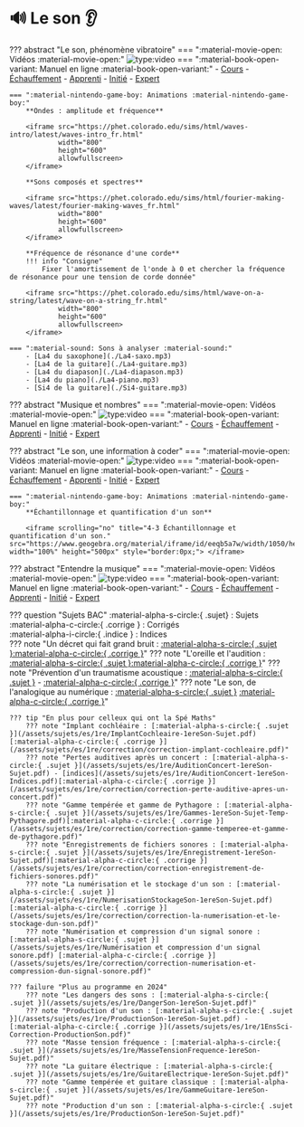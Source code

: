 # 🔊 Le son 👂


??? abstract "Le son, phénomène vibratoire"
    === ":material-movie-open: Vidéos :material-movie-open:"
        ![type:video](https://www.youtube.com/embed/m0m6NLSVsl8)
    === ":material-book-open-variant: Manuel en ligne :material-book-open-variant:"
        - [Cours](https://www.lelivrescolaire.fr/page/5737832)
        - [Échauffement](https://www.lelivrescolaire.fr/page/5737830)
        - [Apprenti](https://www.lelivrescolaire.fr/page/5737831)
        - [Initié](https://www.lelivrescolaire.fr/page/5737869)
        - [Expert](https://www.lelivrescolaire.fr/page/5737863)

    === ":material-nintendo-game-boy: Animations :material-nintendo-game-boy:"
        **Ondes : amplitude et fréquence**

        <iframe src="https://phet.colorado.edu/sims/html/waves-intro/latest/waves-intro_fr.html"
                width="800"
                height="600"
                allowfullscreen>
        </iframe>

        **Sons composés et spectres**

        <iframe src="https://phet.colorado.edu/sims/html/fourier-making-waves/latest/fourier-making-waves_fr.html"
                width="800"
                height="600"
                allowfullscreen>
        </iframe>

        **Fréquence de résonance d'une corde**
        !!! info "Consigne"
            Fixer l'amortissement de l'onde à 0 et chercher la fréquence de résonance pour une tension de corde donnée"
            
        <iframe src="https://phet.colorado.edu/sims/html/wave-on-a-string/latest/wave-on-a-string_fr.html"
                width="800"
                height="600"
                allowfullscreen>
        </iframe>
    
    === ":material-sound: Sons à analyser :material-sound:"
        - [La4 du saxophone](./La4-saxo.mp3)
        - [La4 de la guitare](./La4-guitare.mp3)
        - [La4 du diapason](./La4-diapason.mp3)
        - [La4 du piano](./La4-piano.mp3)
        - [Si4 de la guitare](./Si4-guitare.mp3)
??? abstract "Musique et nombres"
    === ":material-movie-open: Vidéos :material-movie-open:"
        ![type:video](https://www.youtube.com/embed/hrymB25otZI)
    === ":material-book-open-variant: Manuel en ligne :material-book-open-variant:"
        - [Cours]()
        - [Échauffement]()
        - [Apprenti]()
        - [Initié]()
        - [Expert]()

??? abstract "Le son, une information à coder"
    === ":material-movie-open: Vidéos :material-movie-open:"
        ![type:video](https://www.youtube.com/embed/l5G0H7FCkdg)
    === ":material-book-open-variant: Manuel en ligne :material-book-open-variant:"
        - [Cours](https://www.lelivrescolaire.fr/page/5737841)
        - [Échauffement](https://www.lelivrescolaire.fr/page/5737877)
        - [Apprenti](https://www.lelivrescolaire.fr/page/5737842)
        - [Initié](https://www.lelivrescolaire.fr/page/5737880)
        - [Expert](https://www.lelivrescolaire.fr/page/5737865)

    === ":material-nintendo-game-boy: Animations :material-nintendo-game-boy:"
        **Échantillonnage et quantification d'un son**

        <iframe scrolling="no" title="4-3 Échantillonnage et quantification d'un son." src="https://www.geogebra.org/material/iframe/id/eeqb5a7w/width/1050/height/500/border/888888/sfsb/true/smb/false/stb/false/stbh/false/ai/false/asb/false/sri/false/rc/false/ld/false/sdz/false/ctl/false" width="100%" height="500px" style="border:0px;"> </iframe>

??? abstract "Entendre la musique"
    === ":material-movie-open: Vidéos :material-movie-open:"
        ![type:video](https://www.youtube.com/embed/3rSz7BcQsPY)
    === ":material-book-open-variant: Manuel en ligne :material-book-open-variant:"
        - [Cours](https://www.lelivrescolaire.fr/page/5737849)
        - [Échauffement](https://www.lelivrescolaire.fr/page/5737881)
        - [Apprenti](https://www.lelivrescolaire.fr/page/5737850)
        - [Initié](https://www.lelivrescolaire.fr/page/5737848)
        - [Expert](https://www.lelivrescolaire.fr/page/5737878)


??? question "Sujets BAC"
    :material-alpha-s-circle:{ .sujet} : Sujets  
    :material-alpha-c-circle:{ .corrige } : Corrigés  
    :material-alpha-i-circle:{ .indice } : Indices  
    ??? note "Un décret qui fait grand bruit : [:material-alpha-s-circle:{ .sujet }](/assets/sujets/es/1re/AuditionDecret-1ereSon-Sujet.pdf)[:material-alpha-c-circle:{ .corrige }](/assets/sujets/es/1re/correction/correction-un-decret-qui-fait-grand-bruit.pdf)"
    ??? note "L'oreille et l'audition : [:material-alpha-s-circle:{ .sujet }](/assets/sujets/es/1re/OreilleAudition-1ereSon-Sujet.pdf)[:material-alpha-c-circle:{ .corrige }](/assets/sujets/es/1re/correction/correction-loreille-et-laudition.pdf)"
    ??? note "Prévention d'un traumatisme acoustique : [:material-alpha-s-circle:{ .sujet }](/assets/sujets/es/1re/TraumatismeAcoustique-1ereSon-Sujet.pdf) - [:material-alpha-c-circle:{ .corrige }](/assets/sujets/es/1re/correction/correction-prevention-dun-traumatisme-acoustique.pdf)"
    ??? note "Le son, de l'analogique au numérique : [:material-alpha-s-circle:{ .sujet }](/assets/sujets/es/1re/SonAnaNum-1ereSon-Sujet.pdf) [:material-alpha-c-circle:{ .corrige }](/assets/sujets/es/1re/correction/correction-le-son-de-lanalogique-au-numerique.pdf)"

    ??? tip "En plus pour celleux qui ont la Spé Maths"
        ??? note "Implant cochléaire : [:material-alpha-s-circle:{ .sujet }](/assets/sujets/es/1re/ImplantCochleaire-1ereSon-Sujet.pdf)[:material-alpha-c-circle:{ .corrige }](/assets/sujets/es/1re/correction/correction-implant-cochleaire.pdf)"
        ??? note "Pertes auditives après un concert : [:material-alpha-s-circle:{ .sujet }](/assets/sujets/es/1re/AuditionConcert-1ereSon-Sujet.pdf) - [indices](/assets/sujets/es/1re/AuditionConcert-1ereSon-Indices.pdf)[:material-alpha-c-circle:{ .corrige }](/assets/sujets/es/1re/correction/correction-perte-auditive-apres-un-concert.pdf)"
        ??? note "Gamme tempérée et gamme de Pythagore : [:material-alpha-s-circle:{ .sujet }](/assets/sujets/es/1re/Gammes-1ereSon-Sujet-Temp-Pythagore.pdf)[:material-alpha-c-circle:{ .corrige }](/assets/sujets/es/1re/correction/correction-gamme-temperee-et-gamme-de-pythagore.pdf)"
        ??? note "Enregistrements de fichiers sonores : [:material-alpha-s-circle:{ .sujet }](/assets/sujets/es/1re/Enregistrement-1ereSon-Sujet.pdf)[:material-alpha-c-circle:{ .corrige }](/assets/sujets/es/1re/correction/correction-enregistrement-de-fichiers-sonores.pdf)"
        ??? note "La numérisation et le stockage d'un son : [:material-alpha-s-circle:{ .sujet }](/assets/sujets/es/1re/NumerisationStockageSon-1ereSon-Sujet.pdf)[:material-alpha-c-circle:{ .corrige }](/assets/sujets/es/1re/correction/correction-la-numerisation-et-le-stockage-dun-son.pdf)"
        ??? note "Numérisation et compression d'un signal sonore : [:material-alpha-s-circle:{ .sujet }](/assets/sujets/es/1re/Numérisation et compression d'un signal sonore.pdf) [:material-alpha-c-circle:{ .corrige }](/assets/sujets/es/1re/correction/correction-numerisation-et-compression-dun-signal-sonore.pdf)"

    ??? failure "Plus au programme en 2024"
        ??? note "Les dangers des sons : [:material-alpha-s-circle:{ .sujet }](/assets/sujets/es/1re/DangerSon-1ereSon-Sujet.pdf)"
        ??? note "Production d'un son : [:material-alpha-s-circle:{ .sujet }](/assets/sujets/es/1re/ProductionSon-1ereSon-Sujet.pdf) - [:material-alpha-c-circle:{ .corrige }](/assets/sujets/es/1re/1EnsSci-Correction-ProductionSon.pdf)"
        ??? note "Masse tension fréquence : [:material-alpha-s-circle:{ .sujet }](/assets/sujets/es/1re/MasseTensionFrequence-1ereSon-Sujet.pdf)"
        ??? note "La guitare électrique : [:material-alpha-s-circle:{ .sujet }](/assets/sujets/es/1re/GuitareElectrique-1ereSon-Sujet.pdf)"
        ??? note "Gamme tempérée et guitare classique : [:material-alpha-s-circle:{ .sujet }](/assets/sujets/es/1re/GammeGuitare-1ereSon-Sujet.pdf)"
        ??? note "Production d'un son : [:material-alpha-s-circle:{ .sujet }](/assets/sujets/es/1re/ProductionSon-1ereSon-Sujet.pdf)"